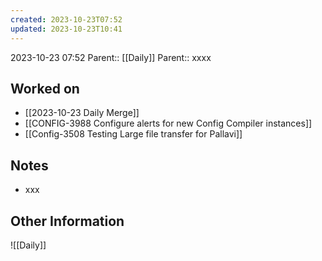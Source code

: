 ```yaml
---
created: 2023-10-23T07:52
updated: 2023-10-23T10:41
---
```

2023-10-23 07:52
Parent:: [[Daily]] 
Parent:: xxxx
## Worked on

- [[2023-10-23 Daily Merge]]
- [[CONFIG-3988 Configure alerts for new Config Compiler instances]]
- [[Config-3508 Testing Large file transfer for Pallavi]]

## Notes

- xxx

## Other Information

![[Daily]]
